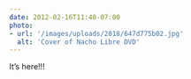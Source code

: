 ```yaml
---
date: 2012-02-16T11:40-07:00
photo:
- url: '/images/uploads/2018/647d775b02.jpg'
  alt: 'Cover of Nacho Libre DVD'
---
```

It’s here!!!

